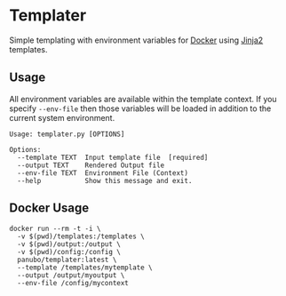 # Templater

Simple templating with environment variables for [Docker](http://docker.io) using [Jinja2](http://jinja.pocoo.org) templates.

## Usage

All environment variables are available within the template context. If
you specify `--env-file` then those variables will be loaded in addition to
the current system environment.

```
Usage: templater.py [OPTIONS]

Options:
  --template TEXT  Input template file  [required]
  --output TEXT    Rendered Output file
  --env-file TEXT  Environment File (Context)
  --help           Show this message and exit.
```

## Docker Usage

```
docker run --rm -t -i \
  -v $(pwd)/templates:/templates \
  -v $(pwd)/output:/output \
  -v $(pwd)/config:/config \
  panubo/templater:latest \
  --template /templates/mytemplate \
  --output /output/myoutput \
  --env-file /config/mycontext
```
